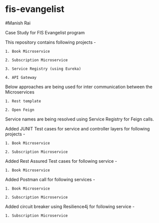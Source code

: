 # fis-evangelist
#Manish Rai

Case Study for FIS Evangelist program

This repository contains following projects -

	1. Book Microservice

	2. Subscription Microservice
	
	3. Service Registry (using Eureka)
	
	4. API Gateway
	
Below approaches are being used for inter communication between the Microservices
    
	1. Rest template
	
	2. Open Feign
	
Service names are being resolved using Service Registry for Feign calls.


Added JUNIT Test cases for service and controller layers for following projects -

	1. Book Microservice

	2. Subscription Microservice

Added Rest Assured Test cases for following service -

	1. Book Microservice


Added Postman call for following services -

	1. Book Microservice

	2. Subscription Microservice
	
Added circuit breaker using Resilience4j for following service -

	1. Subscription Microservice

